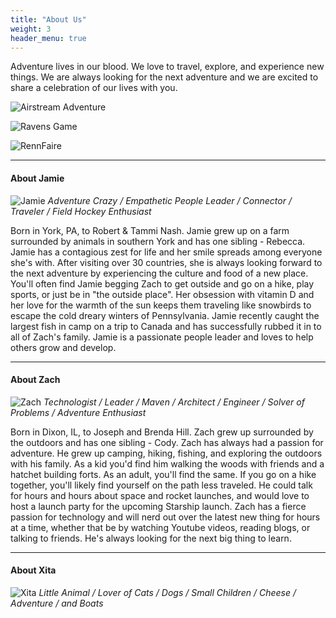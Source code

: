 ```yaml
---
title: "About Us"
weight: 3
header_menu: true
---
```


Adventure lives in our blood. We love to travel, explore, and experience new things. We are always looking for the next adventure and we are excited to share a celebration of our lives with you.

![Airstream Adventure](images/airstream_adventure.jpeg)

![Ravens Game](images/jz_ravens.jpeg)

![RennFaire](images/jz_renn.jpeg)

----


#### About Jamie
![Jamie](images/jamie_cinematic.gif)
_Adventure Crazy / Empathetic People Leader / Connector / Traveler / Field Hockey Enthusiast_

Born in York, PA, to Robert & Tammi Nash. Jamie grew up on a farm surrounded by animals in southern York and has one sibling - Rebecca. Jamie has a contagious zest for life and her smile spreads among everyone she's with. After visiting over 30 countries, she is always looking forward to the next adventure by experiencing the culture and food of a new place. You'll often find Jamie begging Zach to get outside and go on a hike, play sports, or just be in "the outside place". Her obsession with vitamin D and her love for the warmth of the sun keeps them traveling like snowbirds to escape the cold dreary winters of Pennsylvania. Jamie recently caught the largest fish in camp on a trip to Canada and has successfully rubbed it in to all of Zach's family. Jamie is a passionate people leader and loves to help others grow and develop.

----

#### About Zach
![Zach](images/zach.jpeg)
_Technologist / Leader / Maven / Architect / Engineer / Solver of Problems / Adventure Enthusiast_

Born in Dixon, IL, to Joseph and Brenda Hill. Zach grew up surrounded by the outdoors and has one sibling - Cody. Zach has always had a passion for adventure. He grew up camping, hiking, fishing, and exploring the outdoors with his family. As a kid you'd find him walking the woods with friends and a hatchet building forts. As an adult, you'll find the same. If you go on a hike together, you'll likely find yourself on the path less traveled. He could talk for hours and hours about space and rocket launches, and would love to host a launch party for the upcoming Starship launch. Zach has a fierce passion for technology and will nerd out over the latest new thing for hours at a time, whether that be by watching Youtube videos, reading blogs, or talking to friends. He's always looking for the next big thing to learn.

----

#### About Xita
![Xita](images/xita_fishing.jpeg)
_Little Animal / Lover of Cats / Dogs / Small Children / Cheese / Adventure / and Boats_